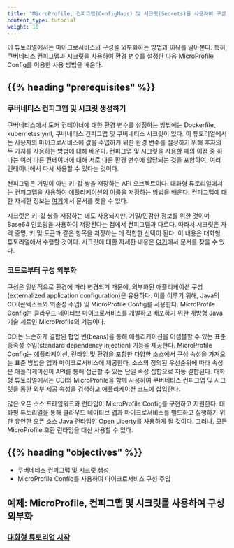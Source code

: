 ```yaml
---
title: "MicroProfile, 컨피그맵(ConfigMaps) 및 시크릿(Secrets)을 사용하여 구성 외부화(externalizing)"
content_type: tutorial
weight: 10
---
```


<!-- overview -->

이 튜토리얼에서는 마이크로서비스의 구성을 외부화하는 방법과 이유를 알아본다. 특히, 쿠버네티스 컨피그맵과 시크릿을 사용하여 환경 변수를 설정한 다음 MicroProfile Config를 이용한 사용 방법을 배운다.


## {{% heading "prerequisites" %}}

### 쿠버네티스 컨피그맵 및 시크릿 생성하기
쿠버네티스에서 도커 컨테이너에 대한 환경 변수를 설정하는 방법에는 Dockerfile, kubernetes.yml, 쿠버네티스 컨피그맵 및 쿠버네티스 시크릿이 있다. 이 튜토리얼에서는 사용자의 마이크로서비스에 값을 주입하기 위한 환경 변수를 설정하기 위해 후자의 두 가지를 사용하는 방법에 대해 배운다. 컨피그맵 및 시크릿을 사용할 때의 이점 중 하나는 여러 다른 컨테이너에 대해 서로 다른 환경 변수에 할당되는 것을 포함하여, 여러 컨테이너에서 다시 사용할 수 있다는 것이다.

컨피그맵은 기밀이 아닌 키-값 쌍을 저장하는 API 오브젝트이다. 대화형 튜토리얼에서는 컨피그맵을 사용하여 애플리케이션의 이름을 저장하는 방법을 배운다. 컨피그맵에 대한 자세한 정보는 [여기](/docs/tasks/configure-pod-container/configure-pod-configmap/)에서 문서를 찾을 수 있다.

시크릿은 키-값 쌍을 저장하는 데도 사용되지만, 기밀/민감한 정보를 위한 것이며 Base64 인코딩을 사용하여 저장된다는 점에서 컨피그맵과 다르다. 따라서 시크릿은 자격 증명, 키 및 토큰과 같은 항목을 저장하는 데 적합한 선택이 된다. 이 내용은 대화형 튜토리얼에서 수행할 것이다. 시크릿에 대한 자세한 내용은 [여기](/ko/docs/concepts/configuration/secret/)에서 문서를 찾을 수 있다.


### 코드로부터 구성 외부화
구성은 일반적으로 환경에 따라 변경되기 때문에, 외부화된 애플리케이션 구성(externalized application configuration)은 유용하다. 이를 이루기 위해, Java의 CDI(콘텍스트와 의존성 주입) 및 MicroProfile Config를 사용한다. MicroProfile Config는 클라우드 네이티브 마이크로서비스를 개발하고 배포하기 위한 개방형 Java 기술 세트인 MicroProfile의 기능이다.

CDI는 느슨하게 결합된 협업 빈(beans)을 통해 애플리케이션을 어셈블할 수 있는 표준 종속성 주입(standard dependency injection) 기능을 제공한다. MicroProfile Config는 애플리케이션, 런타임 및 환경을 포함한 다양한 소스에서 구성 속성을 가져오는 표준 방법을 앱과 마이크로서비스에 제공한다. 소스의 정의된 우선순위에 따라 속성은 애플리케이션이 API를 통해 접근할 수 있는 단일 속성 집합으로 자동 결합된다. 대화형 튜토리얼에서는 CDI와 MicroProfile을 함께 사용하여 쿠버네티스 컨피그맵 및 시크릿을 통한 외부 제공 속성을 검색하고 애플리케이션 코드에 삽입한다.

많은 오픈 소스 프레임워크와 런타임이 MicroProfile Config를 구현하고 지원한다. 대화형 튜토리얼을 통해 클라우드 네이티브 앱과 마이크로서비스를 빌드하고 실행하기 위한 유연한 오픈 소스 Java 런타임인 ​​Open Liberty를 사용하게 될 것이다. 그러나, 모든 MicroProfile 호환 런타임을 대신 사용할 수 있다.


## {{% heading "objectives" %}}

* 쿠버네티스 컨피그맵 및 시크릿 생성
* MicroProfile Config를 사용하여 마이크로서비스 구성 주입


<!-- lessoncontent -->

## 예제: MicroProfile, 컨피그맵 및 시크릿를 사용하여 구성 외부화
### [대화형 튜토리얼 시작](/ko/docs/tutorials/configuration/configure-java-microservice/configure-java-microservice-interactive/)
